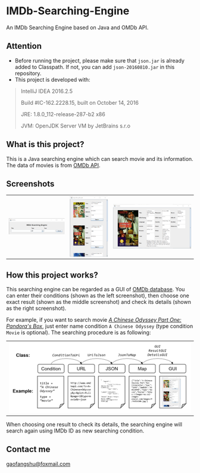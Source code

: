 # IMDb-Searching-Engine

An IMDb Searching Engine based on Java and OMDb API.

## Attention

* Before running the project, please make sure that `json.jar` is already added to Classpath. If not, you can add `json-20160810.jar` in this repository.
* This project is developed with:

> IntelliJ IDEA 2016.2.5
> 
> Build #IC-162.2228.15, built on October 14, 2016
> 
> JRE: 1.8.0_112-release-287-b2 x86
> 
> JVM: OpenJDK Server VM by JetBrains s.r.o

## What is this project?

This is a Java searching engine which can search movie and its information. The data of movies is from [OMDb API](http://www.omdbapi.com/).

## Screenshots

<table>
    <tr>
        <td>
            <img alt="1" src="docs/screenshots/1.png">
        </td>
        <td>
            <img alt="2" src="docs/screenshots/2.png">
        </td>
        <td>
            <img alt="3" src="docs/screenshots/3.png">
        </td>
    </tr>
</table>

## How this project works?

This searching engine can be regarded as a GUI of [OMDb database](http://www.omdbapi.com/). You can enter their conditions (shown as the left screenshot), then choose one exact result (shown as the middle screenshot) and check its details (shown as the right screenshot).

For example, if you want to search movie *[A Chinese Odyssey Part One: Pandora's Box](https://en.wikipedia.org/wiki/A_Chinese_Odyssey)*, just enter name condition `A Chinese Odyssey` (type condition `Movie` is optional). The searching procedure is as following:

<table>
    <tr>
        <td>
            <img alt="4" src="docs/screenshots/4.png">
        </td>
    </tr>
</table>

When choosing one result to check its details, the searching engine will search again using IMDb ID as new searching condition.

## Contact me

gaofangshu@foxmail.com
